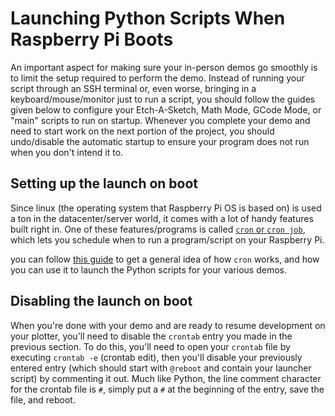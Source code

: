 # Launching Python Scripts When Raspberry Pi Boots

An important aspect for making sure your in-person demos go smoothly is to limit the setup required to perform the demo. Instead of running your script through an SSH terminal or, even worse, bringing in a keyboard/mouse/monitor just to run a script, you should follow the guides given below to configure your Etch-A-Sketch, Math Mode, GCode Mode, or "main" scripts to run on startup. Whenever you complete your demo and need to start work on the next portion of the project, you should undo/disable the automatic startup to ensure your program does not run when you don't intend it to.

## Setting up the launch on boot

Since linux (the operating system that Raspberry Pi OS is based on) is used a ton in the datacenter/server world, it comes with a lot of handy features built right in. One of these features/programs is called [`cron` or `cron job`](https://en.wikipedia.org/wiki/Cron), which lets you schedule when to run a program/script on your Raspberry Pi.

you can follow [this guide](https://www.instructables.com/Raspberry-Pi-Launch-Python-script-on-startup/) to get a general idea of how `cron` works, and how you can use it to launch the Python scripts for your various demos. 

## Disabling the launch on boot

When you're done with your demo and are ready to resume development on your plotter, you'll need to disable the `crontab` entry you made in the previous section. To do this, you'll need to open your `crontab` file by executing `crontab -e` (crontab edit), then you'll disable your previously entered entry (which should start with `@reboot` and contain your launcher script) by commenting it out. Much like Python, the line comment character for the crontab file is `#`, simply put a `#` at the beginning of the entry, save the file, and reboot.
